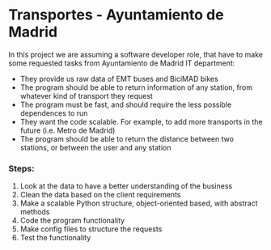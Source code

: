 # Transportes - Ayuntamiento de Madrid
In this project we are assuming a software developer role, that have to make some requested tasks from Ayuntamiento de Madrid IT department:

- They provide us raw data of EMT buses and BiciMAD bikes
- The program should be able to return information of any station, from whatever kind of transport they request
- The program must be fast, and should require the less possible dependences to run
- They want the code scalable. For example, to add more transports in the future (i.e. Metro de Madrid)
- The program should be able to return the distance between two stations, or between the user and any station

### Steps:

1. Look at the data to have a better understanding of the business
2. Clean the data based on the client requirements
3. Make a scalable Python structure, object-oriented based, with abstract methods
4. Code the program functionality
5. Make config files to structure the requests
6. Test the functionality
